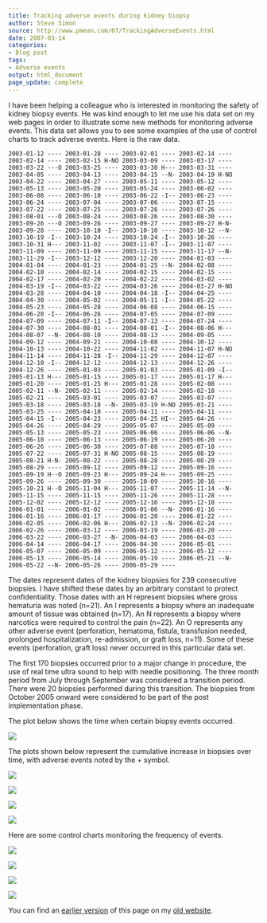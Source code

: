 ```yaml
---
title: Tracking adverse events during kidney biopsy
author: Steve Simon
source: http://www.pmean.com/07/TrackingAdverseEvents.html
date: 2007-03-14
categories:
- Blog post
tags:
- Adverse events
output: html_document
page_update: complete
---
```


I have been helping a colleague who is interested in monitoring the safety of kidney biopsy events. He was kind enough to let me use his data set on my web pages in order to illustrate some new methods for monitoring adverse events. This data set allows you to see some examples of the use of control charts to track adverse events. Here is the raw data.

```
2003-01-12 ---- 2003-01-28 ---- 2003-02-01 ---- 2003-02-14 ----
2003-02-14 ---- 2003-02-15 H-NO 2003-03-09 ---- 2003-03-17 ----
2003-03-22 ---O 2003-03-25 ---- 2003-03-30 H--- 2003-03-31 ----  
2003-04-05 ---- 2003-04-13 ---- 2003-04-15 --N- 2003-04-19 H-NO
2003-04-22 ---- 2003-04-27 ---- 2003-05-11 ---- 2003-05-12 ----
2003-05-13 ---- 2003-05-20 ---- 2003-05-24 ---- 2003-06-02 ----
2003-06-08 ---- 2003-06-10 ---- 2003-06-22 -I-- 2003-06-23 ----
2003-06-24 ---- 2003-07-04 ---- 2003-07-06 ---- 2003-07-15 ----
2003-07-22 ---- 2003-07-25 ---- 2003-07-26 ---- 2003-07-26 ----
2003-08-01 ---O 2003-08-24 ---- 2003-08-26 ---- 2003-08-30 ----
2003-09-26 ---O 2003-09-26 ---- 2003-09-27 ---- 2003-09-27 H-N-
2003-09-28 ---- 2003-10-10 -I-- 2003-10-10 ---- 2003-10-12 --N-
2003-10-19 -I-- 2003-10-24 ---- 2003-10-24 -I-- 2003-10-26 ----
2003-10-31 H--- 2003-11-02 ---- 2003-11-07 -I-- 2003-11-07 ----
2003-11-09 ---- 2003-11-09 ---- 2003-11-15 ---- 2003-11-17 --N-
2003-11-29 -I-- 2003-12-12 ---- 2003-12-20 ---- 2004-01-03 ----
2004-01-04 ---- 2004-01-23 ---- 2004-01-25 --N- 2004-02-08 ----
2004-02-10 ---- 2004-02-14 ---- 2004-02-15 ---- 2004-02-15 ----
2004-02-17 ---- 2004-02-20 ---- 2004-02-22 ---- 2004-03-02 ----
2004-03-19 -I-- 2004-03-22 ---- 2004-03-26 ---- 2004-03-27 H-NO
2004-03-28 ---- 2004-04-10 ---- 2004-04-18 -I-- 2004-04-25 ----
2004-04-30 ---- 2004-05-02 ---- 2004-05-11 -I-- 2004-05-22 ----
2004-05-23 ---- 2004-05-28 ---- 2004-06-08 ---- 2004-06-15 ----
2004-06-20 -I-- 2004-06-26 ---- 2004-07-05 ---- 2004-07-09 ----
2004-07-09 ---- 2004-07-11 -I-- 2004-07-13 ---- 2004-07-24 ----
2004-07-30 ---- 2004-08-01 ---- 2004-08-01 -I-- 2004-08-06 H---
2004-08-07 --N- 2004-08-10 ---- 2004-08-13 ---- 2004-09-05 ----
2004-09-12 ---- 2004-09-21 ---- 2004-10-08 ---- 2004-10-12 ----
2004-10-13 ---- 2004-10-22 ---- 2004-11-02 ---- 2004-11-07 H-NO
2004-11-14 ---- 2004-11-28 -I-- 2004-11-29 ---- 2004-12-07 ----
2004-12-10 -I-- 2004-12-12 ---- 2004-12-13 ---- 2004-12-26 ----
2004-12-26 ---- 2005-01-03 ---- 2005-01-03 ---- 2005-01-09 -I--
2005-01-13 H--- 2005-01-15 ---- 2005-01-17 ---- 2005-01-17 H---
2005-01-20 ---- 2005-01-25 H--- 2005-01-28 ---- 2005-02-08 ----
2005-02-11 --N- 2005-02-11 ---- 2005-02-14 ---- 2005-02-18 ----
2005-02-21 ---- 2005-03-01 ---- 2005-03-07 ---- 2005-03-07 ----
2005-03-18 ---- 2005-03-18 --N- 2005-03-19 H-NO 2005-03-21 ----
2005-03-25 ---- 2005-04-10 ---- 2005-04-11 ---- 2005-04-11 ----
2005-04-15 -I-- 2005-04-23 ---- 2005-04-25 HI-- 2005-04-26 ----
2005-04-26 ---- 2005-04-29 ---- 2005-05-07 ---- 2005-05-09 ----
2005-05-13 ---- 2005-05-23 ---- 2005-06-06 ---- 2005-06-06 --N-
2005-06-10 ---- 2005-06-13 ---- 2005-06-19 ---- 2005-06-20 ----
2005-06-26 ---- 2005-06-30 ---- 2005-07-08 ---- 2005-07-18 ----
2005-07-22 ---- 2005-07-31 H-NO 2005-08-15 ---- 2005-08-19 ----
2005-08-21 H-N- 2005-08-22 ---- 2005-08-28 ---- 2005-08-29 ----
2005-08-29 ---- 2005-09-12 ---- 2005-09-12 ---- 2005-09-16 ----
2005-09-19 H--O 2005-09-23 H--- 2005-09-24 H--- 2005-09-25 ----
2005-09-26 ---- 2005-09-30 ---- 2005-10-09 ---- 2005-10-16 ----
2005-10-21 H--O 2005-11-04 H--- 2005-11-07 ---- 2005-11-14 --N-
2005-11-15 ---- 2005-11-15 ---- 2005-11-26 ---- 2005-11-28 ----
2005-12-02 ---- 2005-12-12 ---- 2005-12-16 ---- 2005-12-18 ----
2006-01-01 ---- 2006-01-02 ---- 2006-01-06 --N- 2006-01-16 ----
2006-01-16 ---- 2006-01-17 ---- 2006-01-20 ---- 2006-01-22 ----
2006-02-05 ---- 2006-02-06 H--- 2006-02-13 --N- 2006-02-24 ----
2006-02-26 ---- 2006-03-12 ---- 2006-03-19 ---- 2006-03-20 ----
2006-03-22 ---- 2006-03-27 --N- 2006-04-03 ---- 2006-04-03 ----
2006-04-14 ---- 2006-04-17 ---- 2006-04-30 ---- 2006-05-01 ----
2006-05-07 ---- 2006-05-09 ---- 2006-05-12 ---- 2006-05-12 ----
2006-05-13 ---- 2006-05-14 ---- 2006-05-19 ---- 2006-05-21 --N-
2006-05-22 --N- 2006-05-26 ---- 2006-05-29 ----
```

The dates represent dates of the kidney biopsies for 239 consecutive biopsies. I have shifted these dates by an arbitrary constant to protect confidentiality. Those dates with an H represent biopsies where gross hematuria was noted (n=21). An I represents a biopsy where an inadequate amount of tissue was obtained (n=17). An N represents a biopsy where narcotics were required to control the pain (n=22). An O represents any other adverse event (perforation, hematoma, fistula, transfusion needed, prolonged hospitalization, re-admission, or graft loss, n=11). Some of these events (perforation, graft loss) never occurred in this particular data set.

The first 170 biopsies occurred prior to a major change in procedure, the use of real time ultra sound to help with needle positioning. The three month period from July through September was considered a transition period. There were 20 biopsies performed during this transition. The biopsies from October 2005 onward were considered to be part of the post implementation phase.

The plot below shows the time when certain biopsy events occurred.

![](http://www.pmean.com/new-images/07/TrackingAdverseEvents01.gif)

The plots shown below represent the cumulative increase in biopsies over time, with adverse events noted by the + symbol.

![](http://www.pmean.com/new-images/07/TrackingAdverseEvents02.gif)

![](http://www.pmean.com/new-images/07/TrackingAdverseEvents03.gif)

![](http://www.pmean.com/new-images/07/TrackingAdverseEvents04.gif)

![](http://www.pmean.com/new-images/07/TrackingAdverseEvents05.gif)

Here are some control charts monitoring the frequency of events.

![](http://www.pmean.com/new-images/07/TrackingAdverseEvents06.gif)

![](http://www.pmean.com/new-images/07/TrackingAdverseEvents07.gif)

![](http://www.pmean.com/new-images/07/TrackingAdverseEvents08.gif)

![](http://www.pmean.com/new-images/07/TrackingAdverseEvents09.gif)

You can find an [earlier version][sim1] of this page on my [old website][sim2].

[sim1]: http://www.pmean.com/07/TrackingAdverseEvents.html
[sim2]: http://www.pmean.com
